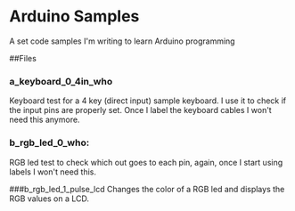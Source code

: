# Arduino Samples
A set code samples I'm writing to learn Arduino programming

##Files
### a_keyboard_0_4in_who
Keyboard test for a 4 key (direct input) sample keyboard. I use it to check if the input pins are properly set. Once I label the keyboard cables I won't need this anymore.

### b_rgb_led_0_who:
RGB led test to check which out goes to each pin, again, once I start using labels I won't need this.

###b_rgb_led_1_pulse_lcd
Changes the color of a RGB led and displays the RGB values on a LCD.